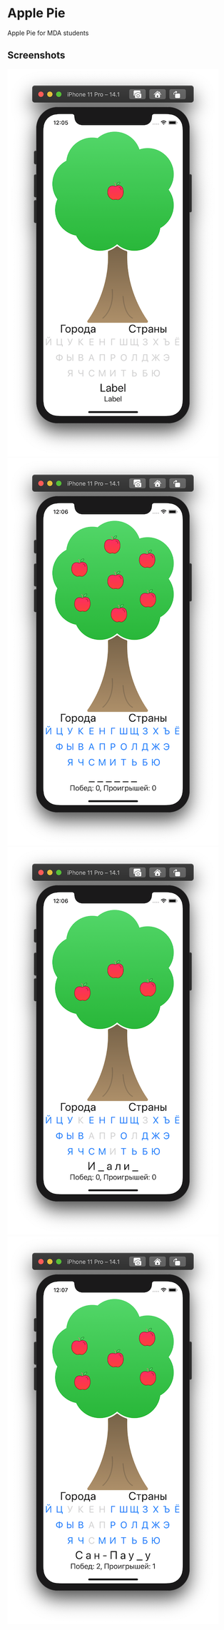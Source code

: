 # Apple Pie

Apple Pie for MDA students 

## Screenshots
![Screnshots 1](https://github.com/AlexeyPas/Apple-Pie/blob/main/Apple%20Pie/Screenshots/Screenshot%201.png)
![Screnshots 2](https://github.com/AlexeyPas/Apple-Pie/blob/main/Apple%20Pie/Screenshots/Screenshot%202.png)
![Screnshots 3](https://github.com/AlexeyPas/Apple-Pie/blob/main/Apple%20Pie/Screenshots/Screenshot%203.png)
![Screnshots 4](https://github.com/AlexeyPas/Apple-Pie/blob/main/Apple%20Pie/Screenshots/Screenshot%204.png)
